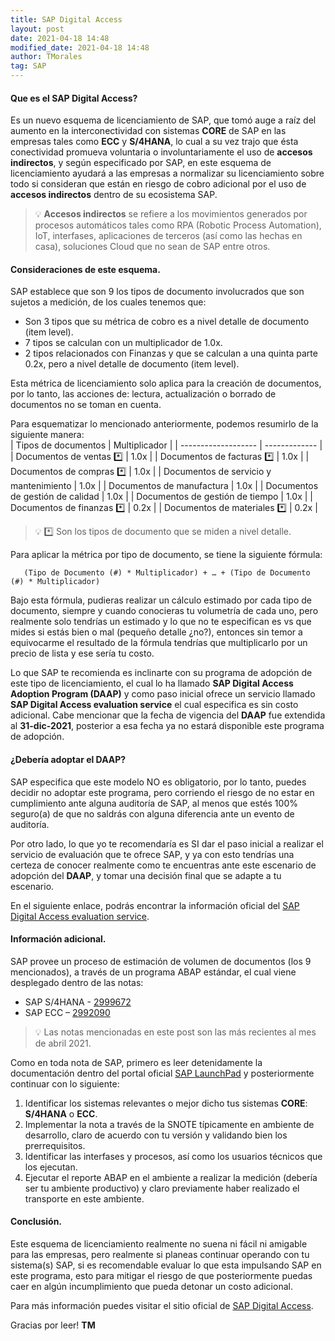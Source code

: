 ```yaml
---
title: SAP Digital Access
layout: post
date: 2021-04-18 14:48
modified_date: 2021-04-18 14:48
author: TMorales
tag: SAP
---
```

#### Que es el SAP Digital Access?  

Es un nuevo esquema de licenciamiento de SAP, que tomó auge a raíz del aumento en la interconectividad con sistemas **CORE** de SAP en las empresas tales como **ECC** y **S/4HANA**, lo cual a su vez trajo que ésta conectividad promueva voluntaria o involuntariamente el uso de **accesos indirectos**, y según especificado por SAP, en este esquema de licenciamiento ayudará a las empresas a normalizar su licenciamiento sobre todo si consideran que están en riesgo de cobro adicional por el uso de **accesos indirectos** dentro de su ecosistema SAP.  

> 💡 **Accesos indirectos** se refiere a los movimientos generados por procesos automáticos tales como RPA (Robotic Process Automation), IoT, interfases, aplicaciones de terceros (así como las hechas en casa), soluciones Cloud que no sean de SAP entre otros.  

#### Consideraciones de este esquema.  

SAP establece que son 9 los tipos de documento involucrados que son sujetos a medición, de los cuales tenemos que:  
- Son 3 tipos que su métrica de cobro es a nivel detalle de documento (item level).  
- 7 tipos se calculan con un multiplicador de 1.0x.  
- 2 tipos relacionados con Finanzas y que se calculan a una quinta parte 0.2x, pero a nivel detalle de documento (item level).  

Esta métrica de licenciamiento solo aplica para la creación de documentos, por lo tanto, las acciones de: lectura, actualización o borrado de documentos no se toman en cuenta.  

Para esquematizar lo mencionado anteriormente, podemos resumirlo de la siguiente manera:  
| Tipos de documentos | Multiplicador |
| ------------------- | ------------- |
| Documentos de ventas *️⃣ | 1.0x |
| Documentos de facturas *️⃣ | 1.0x |
| Documentos de compras *️⃣ | 1.0x |
| Documentos de servicio y mantenimiento | 1.0x |
| Documentos de manufactura | 1.0x |
| Documentos de gestión de calidad | 1.0x |
| Documentos de gestión de tiempo | 1.0x |
| Documentos de finanzas *️⃣ | 0.2x |
| Documentos de materiales *️⃣ | 0.2x |

> 💡 *️⃣ Son los tipos de documento que se miden a nivel detalle.  

Para aplicar la métrica por tipo de documento, se tiene la siguiente fórmula:

```
   (Tipo de Documento (#) * Multiplicador) + … + (Tipo de Documento (#) * Multiplicador)
```  

Bajo esta fórmula, pudieras realizar un cálculo estimado por cada tipo de documento, siempre y cuando conocieras tu volumetría de cada uno, pero realmente solo tendrías un estimado y lo que no te especifican es vs que mides si estás bien o mal (pequeño detalle ¿no?), entonces sin temor a equivocarme el resultado de la fórmula tendrías que multiplicarlo por un precio de lista y ese sería tu costo.  

Lo que SAP te recomienda es inclinarte con su programa de adopción de este tipo de licenciamiento, el cual lo ha llamado **SAP Digital Access Adoption Program (DAAP)** y como paso inicial ofrece un servicio llamado **SAP Digital Access evaluation service** el cual especifica es sin costo adicional. Cabe mencionar que la fecha de vigencia del **DAAP** fue extendida al **31-dic-2021**, posterior a esa fecha ya no estará disponible este programa de adopción.  

#### ¿Debería adoptar el DAAP?  
SAP especifica que este modelo NO es obligatorio, por lo tanto, puedes decidir no adoptar este programa, pero corriendo el riesgo de no estar en cumplimiento ante alguna auditoría de SAP, al menos que estés 100% seguro(a) de que no saldrás con alguna diferencia ante un evento de auditoría.  

Por otro lado, lo que yo te recomendaría es SI dar el paso inicial a realizar el servicio de evaluación que te ofrece SAP, y ya con esto tendrías una certeza de conocer realmente como te encuentras ante este escenario de adopción del **DAAP**, y tomar una decisión final que se adapte a tu escenario.  

En el siguiente enlace, podrás encontrar la información oficial del [SAP Digital Access evaluation service](https://support.sap.com/en/my-support/systems-installations/system-measurement/digital-access-evaluation-service.html).  

#### Información adicional.  
SAP provee un proceso de estimación de volumen de documentos (los 9 mencionados), a través de un programa ABAP estándar, el cual viene desplegado dentro de las notas:  
- SAP S/4HANA - [2999672](https://launchpad.support.sap.com/#/notes/2999672)  
- SAP ECC – [2992090](https://launchpad.support.sap.com/#/notes/2992090)

> 💡 Las notas mencionadas en este post son las más recientes al mes de abril 2021.  

Como en toda nota de SAP, primero es leer detenidamente la documentación dentro del portal oficial [SAP LaunchPad](https://launchpad.support.sap.com/) y posteriormente continuar con lo siguiente:  
1. Identificar los sistemas relevantes o mejor dicho tus sistemas **CORE**: **S/4HANA** o **ECC**.  
2. Implementar la nota a través de la SNOTE típicamente en ambiente de desarrollo, claro de acuerdo con tu versión y validando bien los prerrequisitos.  
3. Identificar las interfases y procesos, así como los usuarios técnicos que los ejecutan.  
4. Ejecutar el reporte ABAP en el ambiente a realizar la medición (debería ser tu ambiente productivo) y claro previamente haber realizado el transporte en este ambiente.  

#### Conclusión.  
Este esquema de licenciamiento realmente no suena ni fácil ni amigable para las empresas, pero realmente si planeas continuar operando con tu sistema(s) SAP, si es recomendable evaluar lo que esta impulsando SAP en este programa, esto para mitigar el riesgo de que posteriormente puedas caer en algún incumplimiento que pueda detonar un costo adicional.  

Para más información puedes visitar el sitio oficial de [SAP Digital Access](https://discover.sap.com/digital-access/en-us/index.html).  

Gracias por leer! **TM**  
